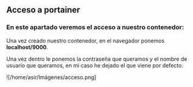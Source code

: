 ## Acceso a portainer

### En este apartado veremos el acceso a nuestro contenedor:

Una vez creado nuestro contenedor, en el navegador ponemos **localhost/9000**.

Una vez dentro le ponemos la contraseña que queramos y el nombre de usuario que queramos, en mi caso he dejado el que viene por defecto.

![/home/asir/Imágenes/acceso.png]
